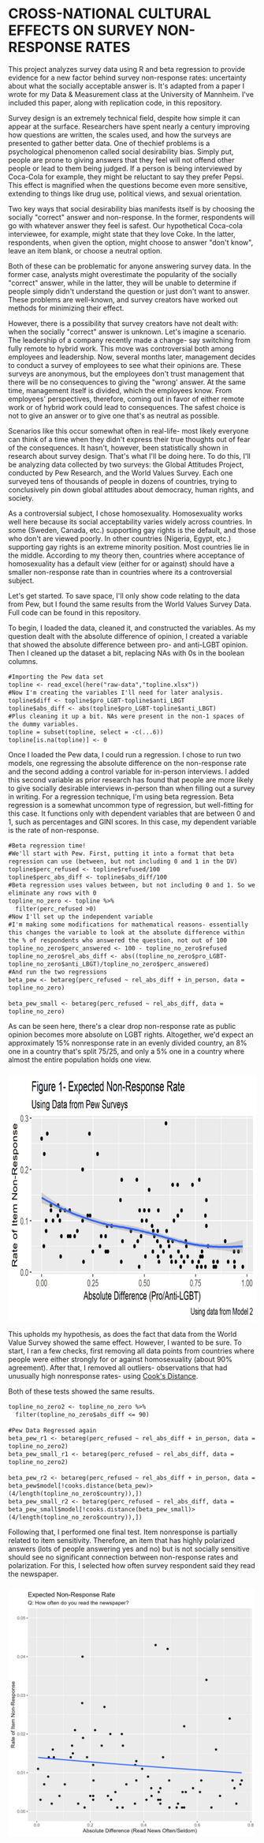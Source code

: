 # CROSS-NATIONAL CULTURAL EFFECTS ON SURVEY NON-RESPONSE RATES

This project analyzes survey data using R and beta regression to provide evidence for a new factor behind survey non-response rates: uncertainty about what the socially acceptable answer is. It's adapted from a paper I wrote for my Data & Measurement class at the University of Mannheim. I've included this paper, along with replication code, in this repository. 

Survey design is an extremely technical field, despite how simple it can appear at the surface. Researchers have spent nearly a century improving how questions are written, the scales used, and how the surveys are presented to gather better data. One of thechief problems is a psychological phenomenon called social desirability bias. Simply put, people are prone to giving answers that they feel will not offend other people or lead to them being judged. If a person is being interviewed by Coca-Cola for example, they might be reluctant to say they prefer Pepsi. This effect is magnified when the questions become even more sensitive, extending to things like drug use, political views, and sexual orientation. 

Two key ways that social desirability bias manifests itself is by choosing the socially "correct" answer and non-response. In the former, respondents will go with whatever answer they feel is safest. Our hypothetical Coca-cola interviewee, for example, might state that they love Coke. In the latter, respondents, when given the option, might choose to answer "don't know", leave an item blank, or choose a neutral option. 

Both of these can be problematic for anyone answering survey data. In the former case, analysts might overestimate the popularity of the socially "correct" answer, while in the latter, they will be unable to determine if people simply didn't understand the question or just don't want to answer. These problems are well-known, and survey creators have worked out methods for minimizing their effect. 

However, there is a possibility that survey creators have not dealt with: when the socially "correct" answer is unknown. Let's imagine a scenario. The leadership of a company recently made a change- say switching from fully remote to hybrid work. This move was controversial both among employees and leadership. Now, several months later, management decides to conduct a survey of employees to see what their opinions are. These surveys are anonymous, but the employees don't trust management that there will be no consequences to giving the "wrong' answer. At the same time, management itself is divided, which the employees know. From employees' perspectives, therefore, coming out in favor of either remote work or of hybrid work could lead to consequences. The safest choice is not to give an answer or to give one that's as neutral as possible. 

Scenarios like this occur somewhat often in real-life- most likely everyone can think of a time when they didn't express their true thoughts out of fear of the consequences. It hasn't, however, been statistically shown in research about survey design. That's what I'll be doing here. To do this, I'll be analyzing data collected by two surveys: the Global Attitudes Project, conducted by Pew Research, and the World Values Survey. Each one surveyed tens of thousands of people in dozens of countries, trying to conclusively pin down global attitudes about democracy, human rights, and society. 

As a controversial subject, I chose homosexuality. Homosexuality works well here because its social acceptability varies widely across countries. In some (Sweden, Canada, etc.) supporting gay rights is the default, and those who don't are viewed poorly. In other countries (Nigeria, Egypt, etc.) supporting gay rights is an extreme minority position. Most countries lie in the middle. According to my theory then, countries where acceptance of homosexuality has a default view (either for or against) should have a smaller non-response rate than in countries where its a controversial subject. 

Let's get started. To save space, I'll only show code relating to the data from Pew, but I found the same results from the World Values Survey Data. Full code can be found in this repository. 

To begin, I loaded the data, cleaned it, and constructed the variables. As my question dealt with the absolute difference of opinion, I created a variable that showed the absolute difference between pro- and anti-LGBT opinion. Then I cleaned up the dataset a bit, replacing NAs with 0s in the boolean columns. 
```
#Importing the Pew data set
topline <- read_excel(here("raw-data","topline.xlsx"))
#Now I'm creating the variables I'll need for later analysis.
topline$diff <- topline$pro_LGBT-topline$anti_LBGT
topline$abs_diff <- abs(topline$pro_LGBT-topline$anti_LBGT)
#Plus cleaning it up a bit. NAs were present in the non-1 spaces of the dummy variables. 
topline = subset(topline, select = -c(...6))
topline[is.na(topline)] <- 0
```

Once I loaded the Pew data, I could run a regression. I chose to run two models, one regressing the absolute difference on the non-response rate and the second adding a control variable for in-person interviews. I added this second variable as prior research has found that people are more likely to give socially desirable interviews in-person than when filling out a survey in writing. For a regression technique, I'm using beta regression. Beta regression is a somewhat uncommon type of regression, but well-fitting for this case. It functions only with dependent variables that are between 0 and 1, such as percentages and GINI scores. In this case, my dependent variable is the rate of non-response.  

```
#Beta regression time!
#We'll start with Pew. First, putting it into a format that beta regression can use (between, but not including 0 and 1 in the DV)
topline$perc_refused <- topline$refused/100
topline$perc_abs_diff <- topline$abs_diff/100
#Beta regression uses values between, but not including 0 and 1. So we eliminate any rows with 0
topline_no_zero <- topline %>%
  filter(perc_refused >0)
#Now I'll set up the independent variable
#I'm making some modifications for mathematical reasons- essentially this changes the variable to look at the absolute difference within the % of respondents who answered the question, not out of 100 
topline_no_zero$perc_answered <- 100 - topline_no_zero$refused
topline_no_zero$rel_abs_diff <- abs((topline_no_zero$pro_LGBT- topline_no_zero$anti_LBGT)/topline_no_zero$perc_answered)
#And run the two regressions
beta_pew <- betareg(perc_refused ~ rel_abs_diff + in_person, data = topline_no_zero)

beta_pew_small <- betareg(perc_refused ~ rel_abs_diff, data = topline_no_zero)
```
As can be seen here, there's a clear drop non-response rate as public opinion becomes more absolute on LGBT rights. Altogether, we'd expect an approximately 15% nonresponse rate in an evenly divided country, an 8% one in a country that's split 75/25, and only a 5% one in a country where almost the entire population holds one view. 

<h3><img align="center" height="500" src="https://github.com/vincentium123/Survey-Nonresponse/blob/main/basic%20PEW%20plot.jpeg"></h3>

This upholds my hypothesis, as does the fact that data from the World Value Survey showed the same effect. However, I wanted to be sure. To start, I ran a few checks, first removing all data points from countries where people were either strongly for or against homosexuality (about 90% agreement). After that, I removed all outliers- observations that had unusually high nonresponse rates- using [Cook's Distance](https://www.mathworks.com/help/stats/cooks-distance.html). 

Both of these tests showed the same results. 

```
topline_no_zero2 <- topline_no_zero %>%
  filter(topline_no_zero$abs_diff <= 90)

#Pew Data Regressed again
beta_pew_r1 <- betareg(perc_refused ~ rel_abs_diff + in_person, data = topline_no_zero2)
beta_pew_small_r1 <- betareg(perc_refused ~ rel_abs_diff, data = topline_no_zero2)

beta_pew_r2 <- betareg(perc_refused ~ rel_abs_diff + in_person, data = beta_pew$model[!cooks.distance(beta_pew)> (4/length(topline_no_zero$country)),])
beta_pew_small_r2 <- betareg(perc_refused ~ rel_abs_diff, data = beta_pew_small$model[!cooks.distance(beta_pew_small)> (4/length(topline_no_zero$country)),])
```

Following that, I performed one final test. Item nonresponse is partially related to item sensitivity. Therefore, an item that has highly polarized answers (lots of people answering yes and no) but is not socially sensitive should see no significant connection between non-response rates and polarization. For this, I selected how often survey respondent said they read the newspaper. 

<h3><img align="center" height="500" src="https://github.com/vincentium123/Survey-Nonresponse/blob/main/newspaper%20plot.jpeg"></h3>
